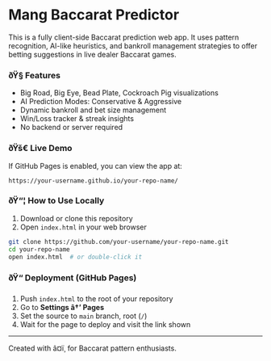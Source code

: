 # Mang Baccarat Predictor

This is a fully client-side Baccarat prediction web app. It uses pattern recognition, AI-like heuristics, and bankroll management strategies to offer betting suggestions in live dealer Baccarat games.

### ðŸ§  Features

- Big Road, Big Eye, Bead Plate, Cockroach Pig visualizations
- AI Prediction Modes: Conservative & Aggressive
- Dynamic bankroll and bet size management
- Win/Loss tracker & streak insights
- No backend or server required

### ðŸš€ Live Demo

If GitHub Pages is enabled, you can view the app at:

```
https://your-username.github.io/your-repo-name/
```

### ðŸ“¦ How to Use Locally

1. Download or clone this repository
2. Open `index.html` in your web browser

```bash
git clone https://github.com/your-username/your-repo-name.git
cd your-repo-name
open index.html  # or double-click it
```

### ðŸ“ Deployment (GitHub Pages)

1. Push `index.html` to the root of your repository
2. Go to **Settings â†’ Pages**
3. Set the source to `main` branch, root (`/`)
4. Wait for the page to deploy and visit the link shown

---

Created with â¤ï¸ for Baccarat pattern enthusiasts.
